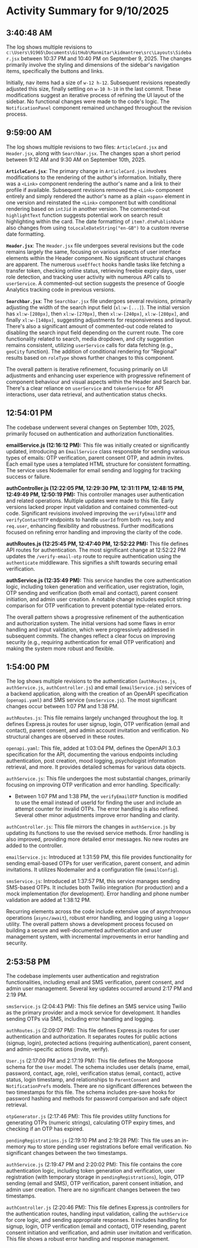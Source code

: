 # Activity Summary for 9/10/2025

## 3:40:48 AM
The log shows multiple revisions to `c:\Users\91965\Documents\GitHub\Manmitar\kidmantree\src\Layouts\Sidebar.jsx` between 10:37 PM and 10:40 PM on September 9, 2025.  The changes primarily involve the styling and dimensions of the sidebar's navigation items, specifically the buttons and links.

Initially, nav items had a size of `w-12 h-12`.  Subsequent revisions repeatedly adjusted this size, finally settling on `w-10 h-10`  in the last commit.  These modifications suggest an iterative process of refining the UI layout of the sidebar. No functional changes were made to the code's logic. The `NotificationPanel` component remained unchanged throughout the revision process.


## 9:59:00 AM
The log shows multiple revisions to two files: `ArticleCard.jsx` and `Header.jsx`,  along with `Searchbar.jsx`.  The changes span a short period between 9:12 AM and 9:30 AM on September 10th, 2025.

**`ArticleCard.jsx`**:  The primary change in `ArticleCard.jsx` involves modifications to the rendering of the author's information. Initially, there was a `<Link>` component rendering the author's name and a link to their profile if available.  Subsequent revisions removed the `<Link>` component entirely and simply rendered the author's name as a plain `<span>` element in one version and reinstated the `<Link>` component but with conditional rendering based on `intJid` in another version. The commented-out `highlightText` function suggests potential work on search result highlighting within the card.  The date formatting of `item?.dtmPublishDate` also changes from using `toLocaleDateString("en-GB")` to a custom reverse date formatting.

**`Header.jsx`**: The `Header.jsx` file undergoes several revisions but the code remains largely the same, focusing on various aspects of user interface elements within the Header component.  No significant structural changes are apparent.  The numerous `useEffect` hooks handle tasks like fetching a transfer token, checking online status, retrieving freebie expiry days, user role detection, and tracking user activity with numerous API calls to `userService`.  A commented-out section suggests the presence of Google Analytics tracking code in previous versions.

**`Searchbar.jsx`**:  The `Searchbar.jsx` file undergoes several revisions, primarily adjusting the width of the search input field (`xl:w-[...]`). The initial version has `xl:w-[280px]`, then `xl:w-[270px]`, then `xl:w-[240px]`, `xl:w-[280px]`,  and finally `xl:w-[140px]`,  suggesting adjustments for responsiveness and layout. There's also a significant amount of commented-out code related to disabling the search input field depending on the current route.  The core functionality related to search, media dropdown, and city suggestion remains consistent, utilizing `userService` calls for data fetching (e.g., `geoCity` function).  The addition of conditional rendering for "Regional" results based on `roleType` shows further changes to this component.


The overall pattern is iterative refinement, focusing primarily on UI adjustments and enhancing user experience with progressive refinement of  component behaviour and visual aspects within the Header and Search bar. There's a clear reliance on `userService` and `tokenService` for API interactions, user data retrieval, and authentication status checks.


## 12:54:01 PM
The codebase underwent several changes on September 10th, 2025, primarily focused on authentication and authorization functionalities.

**emailService.js (12:16:12 PM):** This file was initially created or significantly updated, introducing an `EmailService` class responsible for sending various types of emails: OTP verification, parent consent OTP, and admin invites. Each email type uses a templated HTML structure for consistent formatting.  The service uses Nodemailer for email sending and logging for tracking success or failure.

**authController.js (12:22:05 PM, 12:29:30 PM, 12:31:11 PM, 12:48:15 PM, 12:49:49 PM, 12:50:19 PM):** This controller manages user authentication and related operations.  Multiple updates were made to this file.  Early versions lacked proper input validation and contained commented-out code. Significant revisions involved improving the `verifyEmailOTP` and `verifyContactOTP` endpoints to handle `userId` from both `req.body` and `req.user`, enhancing flexibility and robustness.  Further modifications focused on refining error handling and improving the clarity of the code.

**authRoutes.js (12:25:45 PM, 12:47:40 PM, 12:52:22 PM):**  This file defines API routes for authentication. The most significant change at 12:52:22 PM  updates the `/verify-email-otp` route to require authentication using the `authenticate` middleware. This signifies a shift towards securing email verification.

**authService.js (12:35:49 PM):** This service handles the core authentication logic, including token generation and verification, user registration, login, OTP sending and verification (both email and contact), parent consent initiation, and admin user creation.  A notable change includes explicit string comparison for OTP verification to prevent potential type-related errors.


The overall pattern shows a progressive refinement of the authentication and authorization system. The initial versions had some flaws in error handling and input validation, which were progressively addressed in subsequent commits.  The changes reflect a clear focus on improving security (e.g., requiring authentication for email OTP verification) and making the system more robust and flexible.


## 1:54:00 PM
The log shows multiple revisions to the authentication (`authRoutes.js`, `authService.js`, `authController.js`) and email (`emailService.js`) services of a backend application, along with the creation of an OpenAPI specification (`openapi.yaml`) and SMS service (`smsService.js`).  The most significant changes occur between 1:07 PM and 1:38 PM.

`authRoutes.js`: This file remains largely unchanged throughout the log. It defines Express.js routes for user signup, login, OTP verification (email and contact), parent consent, and admin account invitation and verification. No structural changes are observed in these routes.

`openapi.yaml`: This file, added at 1:03:04 PM, defines the OpenAPI 3.0.3 specification for the API, documenting the various endpoints including authentication, post creation, mood logging, psychologist information retrieval, and more.  It provides detailed schemas for various data objects.

`authService.js`:  This file undergoes the most substantial changes, primarily focusing on improving OTP verification and error handling. Specifically:

*   Between 1:07 PM and 1:38 PM,  the `verifyEmailOTP` function is modified to use the email instead of userId for finding the user and include an attempt counter for invalid OTPs.  The error handling is also refined.  Several other minor adjustments improve error handling and clarity.

`authController.js`: This file mirrors the changes in `authService.js` by updating its functions to use the revised service methods.  Error handling is also improved, providing more detailed error messages.  No new routes are added to the controller.

`emailService.js`: Introduced at 1:31:59 PM, this file provides functionality for sending email-based OTPs for user verification, parent consent, and admin invitations.  It utilizes Nodemailer and a configuration file (`emailConfig`).

`smsService.js`: Introduced at 1:37:57 PM, this service manages sending SMS-based OTPs. It includes both Twilio integration (for production) and a mock implementation (for development).  Error handling and phone number validation are added at 1:38:12 PM.

Recurring elements across the code include extensive use of asynchronous operations (`async/await`), robust error handling, and logging using a `logger` utility.  The overall pattern shows a development process focused on building a secure and well-documented authentication and user management system, with incremental improvements in error handling and security.


## 2:53:58 PM
The codebase implements user authentication and registration functionalities, including email and SMS verification, parent consent, and admin user management.  Several key updates occurred around 2:17 PM and 2:19 PM.


`smsService.js` (2:04:43 PM): This file defines an SMS service using Twilio as the primary provider and a mock service for development. It handles sending OTPs via SMS, including error handling and logging.

`authRoutes.js` (2:09:07 PM): This file defines Express.js routes for user authentication and authorization. It separates routes for public actions (signup, login), protected actions (requiring authentication), parent consent, and admin-specific actions (invite, verify).

`User.js` (2:17:09 PM and 2:17:19 PM): This file defines the Mongoose schema for the `User` model. The schema includes user details (name, email, password, contact, age, role), verification status (email, contact), active status, login timestamp, and relationships to `ParentConsent` and `NotificationPrefs` models.  There are no significant differences between the two timestamps for this file.  The schema includes pre-save hooks for password hashing and methods for password comparison and safe object retrieval.

`otpGenerator.js` (2:17:46 PM): This file provides utility functions for generating OTPs (numeric strings), calculating OTP expiry times, and checking if an OTP has expired.

`pendingRegistrations.js` (2:19:10 PM and 2:19:28 PM): This file uses an in-memory `Map` to store pending user registrations before email verification. No significant changes between the two timestamps.

`authService.js` (2:19:47 PM and 2:20:02 PM): This file contains the core authentication logic, including token generation and verification, user registration (with temporary storage in `pendingRegistrations`), login, OTP sending (email and SMS), OTP verification, parent consent initiation, and admin user creation.  There are no significant changes between the two timestamps.

`authController.js` (2:20:46 PM): This file defines Express.js controllers for the authentication routes, handling input validation, calling the `authService` for core logic, and sending appropriate responses.  It includes handling for signup, login, OTP verification (email and contact), OTP resending, parent consent initiation and verification, and admin user invitation and verification.  This file shows a robust error handling and response management.

